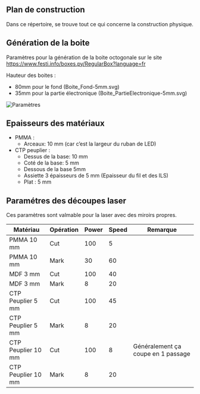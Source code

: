 ## Plan de construction ##
Dans ce répertoire, se trouve tout ce qui concerne la construction physique.

## Génération de la boite ##
Paramètres pour la génération de la boite octogonale sur le site https://www.festi.info/boxes.py/RegularBox?language=fr

Hauteur des boites : 
* 80mm pour le fond (Boite_Fond-5mm.svg)
* 35mm pour la partie électronique (Boite_PartieElectronique-5mm.svg)

![Paramètres](./illustrations/www.festi.info.png)

## Epaisseurs des matériaux ##
* PMMA :
  * Arceaux: 10 mm (car c’est la largeur du ruban de LED)
* CTP peuplier :
  * Dessus de la base: 10 mm 
  * Coté de la base: 5 mm
  * Dessous de la base 5mm
  * Assiette 3 épaisseurs de 5 mm (Epaisseur du fil et des ILS)
  * Plat : 5 mm

## Paramétres des découpes laser ##
Ces paramètres sont valmable pour la laser avec des miroirs propres.

| Matériau | Opération | Power | Speed | Remarque |
|----------|-----------|------|-------|----------|
| PMMA 10 mm | Cut | 100 | 5 |  |
| PMMA 10 mm | Mark | 30 | 60 |  |
| MDF 3 mm | Cut | 100 | 40 | |
| MDF 3 mm | Mark | 8 | 20 | |
| CTP Peuplier 5 mm | Cut | 100 | 45 | |
| CTP Peuplier 5 mm | Mark | 8 | 20 | |
| CTP Peuplier 10 mm | Cut | 100 | 8 | Généralement ça coupe en 1 passage|
| CTP Peuplier 10 mm | Mark | 8 | 20 | |
